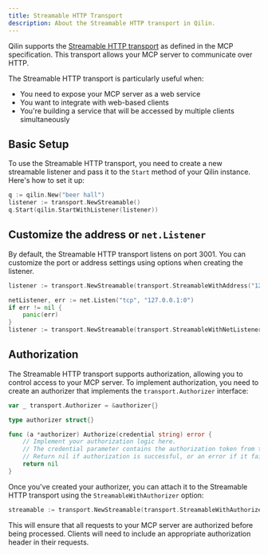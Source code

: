 ```yaml
---
title: Streamable HTTP Transport
description: About the Streamable HTTP transport in Qilin.
---
```


Qilin supports the [Streamable HTTP transport](https://modelcontextprotocol.io/specification/2025-03-26/basic/transports#streamable-http) as defined in the MCP specification. This transport allows your MCP server to communicate over HTTP.

The Streamable HTTP transport is particularly useful when:
- You need to expose your MCP server as a web service
- You want to integrate with web-based clients
- You're building a service that will be accessed by multiple clients simultaneously

## Basic Setup

To use the Streamable HTTP transport, you need to create a new streamable listener and pass it to the `Start` method of your Qilin instance. Here's how to set it up:

```go
q := qilin.New("beer hall")
listener := transport.NewStreamable()
q.Start(qilin.StartWithListener(listener))
```

## Customize the address or `net.Listener`

By default, the Streamable HTTP transport listens on port 3001. You can customize the port or address settings using options when creating the listener.

```go
listener := transport.NewStreamable(transport.StreamableWithAddress("127.0.0.1:0"))
```

```go
netListener, err := net.Listen("tcp", "127.0.0.1:0")
if err != nil {
    panic(err)
}
listener := transport.NewStreamable(transport.StreamableWithNetListener(netListener))
```

## Authorization

The Streamable HTTP transport supports authorization, allowing you to control access to your MCP server. To implement authorization, you need to create an authorizer that implements the `transport.Authorizer` interface:

```go
var _ transport.Authorizer = &authorizer{}

type authorizer struct{}

func (a *authorizer) Authorize(credential string) error {
    // Implement your authorization logic here.
    // The credential parameter contains the authorization token from the client.
    // Return nil if authorization is successful, or an error if it fails.
    return nil
}
```

Once you've created your authorizer, you can attach it to the Streamable HTTP transport using the `StreamableWithAuthorizer` option:

```go
streamable := transport.NewStreamable(transport.StreamableWithAuthorizer(&authorizer{}))
```

This will ensure that all requests to your MCP server are authorized before being processed. Clients will need to include an appropriate authorization header in their requests.
